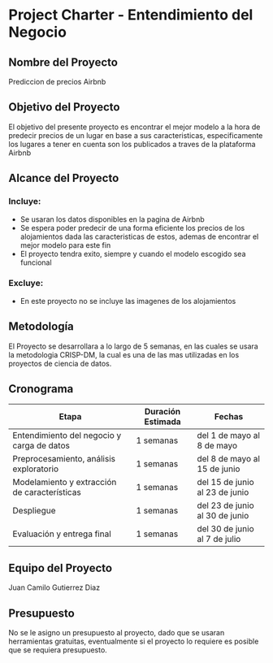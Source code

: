 # Project Charter - Entendimiento del Negocio

## Nombre del Proyecto

Prediccion de precios Airbnb

## Objetivo del Proyecto

El objetivo del presente proyecto es encontrar el mejor modelo a la hora de predecir precios de un lugar en base a sus caracteristicas, especificamente los lugares a tener en cuenta son los publicados a traves de la plataforma Airbnb

## Alcance del Proyecto

### Incluye:

- Se usaran los datos disponibles en la pagina de Airbnb
- Se espera poder predecir de una forma eficiente los precios de los alojamientos dada las caracteristicas de estos, ademas de encontrar el mejor modelo para este fin
- El proyecto tendra exito, siempre y cuando el modelo escogido sea funcional

### Excluye:

- En este proyecto no se incluye las imagenes de los alojamientos
## Metodología

El Proyecto se desarrollara a lo largo de 5 semanas, en las cuales se usara la metodologia CRISP-DM, la cual es una de las mas utilizadas en los proyectos de ciencia de datos.

## Cronograma

| Etapa | Duración Estimada | Fechas |
|------|---------|-------|
| Entendimiento del negocio y carga de datos | 1 semanas | del 1 de mayo al 8 de mayo |
| Preprocesamiento, análisis exploratorio | 1 semanas | del 8 de mayo al 15 de junio |
| Modelamiento y extracción de características | 1 semanas | del 15 de junio al 23 de junio |
| Despliegue | 1 semanas | del 23 de junio al 30 de junio |
| Evaluación y entrega final | 1 semanas | del 30 de junio al 7 de julio |


## Equipo del Proyecto

Juan Camilo Gutierrez Diaz

## Presupuesto

No se le asigno un presupuesto al proyecto, dado que se usaran herramientas gratuitas, eventualmente si el proyecto lo requiere es posible que se requiera presupuesto.


